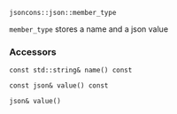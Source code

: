     jsoncons::json::member_type

`member_type` stores a name and a json value

### Accessors
    
    const std::string& name() const

    const json& value() const

    json& value()


